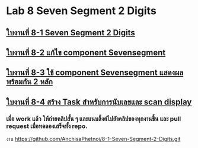 # Lab 8 Seven Segment 2 Digits


## [ใบงานที่ 8-1 Seven Segment 2 Digits](./Lab%208-1.md)

## [ใบงานที่ 8-2 แก้ไข component Sevensegment](./Lab%208-2.md)

## [ใบงานที่ 8-3  ใช้ component Sevensegment แสดงผลพร้อมกัน 2 หลัก](./Lab%208-3.md)

## [ใบงานที่ 8-4 สร้าง Task สำหรับการนับเลขและ scan display](./Lab%208-4.md)

### เมื่อ work แล้ว ให้ถ่ายคลิปสั้น ๆ และแนบลิ้งค์ไปยังคลิปของทุกงานขึ้น และ pull request เมื่อทดลองเสร็จทั้ง repo.

งาน
https://github.com/AnchisaPhetnoi/8-1-Seven-Segment-2-Digits.git
